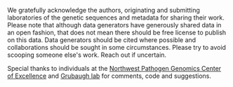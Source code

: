 We gratefully acknowledge the authors, originating and submitting laboratories of the genetic sequences and metadata for sharing their work. Please note that although data generators have generously shared data in an open fashion, that does not mean there should be free license to publish on this data. Data generators should be cited where possible and collaborations should be sought in some circumstances. Please try to avoid scooping someone else's work. Reach out if uncertain.

Special thanks to individuals at the [Northwest Pathogen Genomics Center of Excellence](https://github.com/NW-PaGe) and [Grubaugh lab](https://grubaughlab.com/) for comments, code and suggestions.
